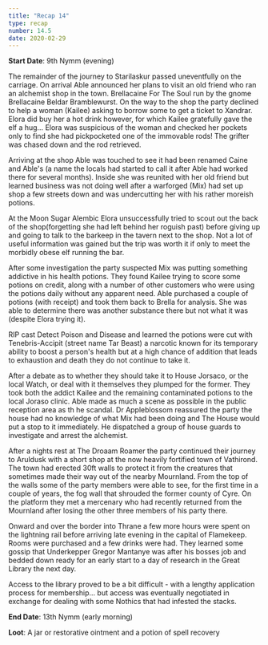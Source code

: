 ```yaml
---
title: "Recap 14"
type: recap
number: 14.5
date: 2020-02-29
---
```


**Start Date**: 9th Nymm (evening)
 
The remainder of the journey to Starilaskur passed uneventfully on the carriage. On arrival Able announced her plans to visit an old friend who ran an alchemist shop in the town. Brellacaine For The Soul run by the gnome Brellacaine Beldar Bramblewurst. On the way to the shop the party declined to help a woman (Kailee) asking to borrow some to get a ticket to Xandrar. Elora did buy her a hot drink however, for which Kailee gratefully gave the elf a hug… Elora was suspicious of the woman and checked her pockets only to find she had pickpocketed one of the immovable rods! The grifter was chased down and the rod retrieved. 
 
Arriving at the shop Able was touched to see it had been renamed Caine and Able's (a name the locals had started to call it after Able had worked there for several months). Inside she was reunited with her old friend but learned business was not doing well after a warforged (Mix) had set up shop a few streets down and was undercutting her with his rather moreish potions.
 
At the Moon Sugar Alembic Elora unsuccessfully tried to scout out the back of the shop(forgetting she had left behind her roguish past) before giving up and going to talk to the barkeep in the tavern next to the shop. Not a lot of useful information was gained but the trip was worth it if only to meet the morbidly obese elf running the bar. 
 
After some investigation the party suspected Mix was putting something addictive in his health potions. They found Kailee trying to score some potions on credit, along with a number of other customers who were using the potions daily without any apparent need. Able purchased a couple of potions (with receipt) and took them back to Brella for analysis. 
She was able to determine there was another substance there but not what it was (despite Elora trying it).
 
RIP cast Detect Poison and Disease and learned the potions were cut with Tenebris-Accipit (street name Tar Beast) a narcotic known for its temporary ability to boost a person's health but at a high chance of addition that leads to exhaustion and death they do not continue to take it.
 
After a debate as to whether they should take it to House Jorsaco, or the local Watch, or deal with it themselves they plumped for the former. They took both the addict Kailee and the remaining contaminated potions to the local Joraso clinic. Able made as much a scene as possible in the public reception area as th he scandal. Dr Appleblossom reassured the party the house had no knowledge of what Mix had been doing and The House would put a stop to it immediately. He dispatched a group of house guards to investigate and arrest the alchemist.
 
After a nights rest at The Droaam Roamer the party continued their journey to Aruldusk with a short shop at the now heavily fortified town of Vathirond. The town had erected 30ft walls to protect it from the creatures that sometimes made their way out of the nearby Mournland. From the top of the walls some of the party members were able to see, for the first time in a couple of years, the fog wall that shrouded the former county of Cyre. On the platform they met a mercenary who had recently returned from the Mournland after losing the other three members of his party there.
 
Onward and over the border into Thrane a few more hours were spent on the lightning rail before arriving late evening in the capital of Flamekeep. Rooms were purchased and a few drinks were had. They learned some gossip that Underkepper Gregor Mantanye was after his bosses job and bedded down ready for an early start to a day of research in the Great Library the next day. 
 
Access to the library proved to be a bit difficult - with a lengthy application process for membership… but access was eventually negotiated in exchange for dealing with some Nothics that had infested the stacks.
 
**End Date**: 13th Nymm (early morning)

**Loot**: A jar or restorative ointment and a potion of spell recovery 
